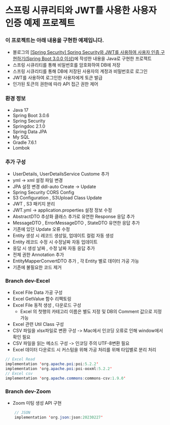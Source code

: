 # 스프링 시큐리티와 JWT를 사용한 사용자 인증 예제 프로젝트
### 이 프로젝트는 아래 내용을 구현한 예제입니다.
- 블로그의 [[Spring Security] Spring Security와 JWT를 사용하여 사용자 인증 구현하기(Spring Boot 3.0.0 이상)](https://colabear754.tistory.com/171)에 작성한 내용을 Java로 구현한 프로젝트
- 스프링 시큐리티를 통해 비밀번호를 암호화하여 DB에 저장
- 스프링 시큐리티를 통해 DB에 저장된 사용자의 계정과 비밀번호로 로그인
- JWT를 사용하여 로그인한 사용자에게 토큰 발급
- 인가된 토큰의 권한에 따라 API 접근 권한 제어


### 환경 정보
- Java 17
- Spring Boot 3.0.6
- Spring Security
- Springdoc 2.1.0
- Spring Data JPA
- My SQL
- Gradle 7.6.1
- Lombok

### 추가 구성
- UserDetails, UserDetailsService Custome 추가 
- yml -> xml 설정 파일 변경
- JPA 설정 변경 ddl-auto Create -> Update
- Spring Security CORS Config
- S3 Configuration , S3Upload Class Update
- JWT , S3 패키지 분리
- JWT.yml -> application.properties 설정 정보 수정
- AbstractDTO 추상화 클래스 추가로 유연한 Response 응답 추가
- MessageDTO , ErrorMessageDTO , StateDTO 유연한 응답 추가
- 기존에 있던 Update 오류 수정 
- Entity 생성 시 레코드 생성일, 업데이트 컬럼 자동 생성
- Entity 레코드 수정 시 수정날짜 자동 업데이트
- 응답 시 생성 날짜 , 수정 날짜 자동 응답 추가
- 전체 권한 Annotation 추가
- EntityMapperConvertDTO 추가 , 각 Entity 별로 데이터 가공 가능 
- 기존에 불필요한 코드 제거

### Branch dev-Excel
- Excel File Data 가공 구성
- Excel GetValue 함수 리팩토링
- Excel File 동적 생성 , 다운로드 구성 
    - Excel 의 첫행의 카테고리 이름은 별도 지정 및 DB의 Comment 값으로 지정 가능
- Excel 관련 Util Class 구성
- CSV 파일을 xlsx파일로 변환 구성 -> Mac에서 인코딩 오류로 인해 window에서 확인 필요
- CSV 파일을 읽는 메소드 구성 -> 인코딩 주의 UTF-8변환 필요
- Excel 데이터 다운로드 시 커스텀을 위해 가공 처리를 위해 타입별로 분리 처리
```java
// Excel Read
implementation 'org.apache.poi:poi:5.2.2'
implementation 'org.apache.poi:poi-ooxml:5.2.2'
// Excel csv
implementation 'org.apache.commons:commons-csv:1.9.0'
```
### Branch dev-Zoom
- Zoom 미팅 생성 API 구현
```java
    // JSON
    implementation 'org.json:json:20230227'
```